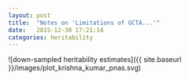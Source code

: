 ```yaml
---
layout: post
title:  "Notes on 'Limitations of GCTA...'"
date:   2015-12-30 17:21:14
categories: heritability
---
```

![down-sampled heritability estimates]({{ site.baseurl }}/images/plot_krishna_kumar_pnas.svg)
